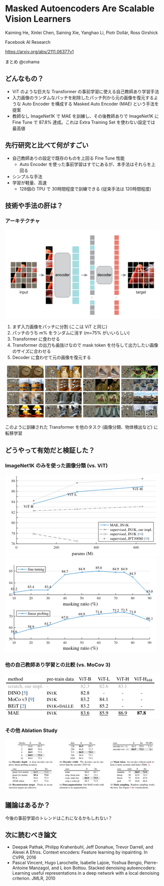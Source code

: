 Masked Autoencoders Are Scalable Vision Learners
======

Kaiming He, Xinlei Chen, Saining Xie, Yanghao Li, Piotr Dollár, Ross Girshick

Facebook AI Research

https://arxiv.org/abs/2111.06377v1

まとめ @cohama


## どんなもの？

- ViT のような巨大な Transformer の事前学習に使える自己教師あり学習手法
- 入力画像のランダムなパッチを削除したパッチ列から元の画像を復元するような Auto Encoder を構成する Masked Auto Encoder (MAE) という手法を提案
- 教師なし ImageNet1K で MAE を訓練し、その後教師ありで ImageNet1K に Fine Tune で 87.8% 達成。これは Extra Training Set を使わない設定では最高値

## 先行研究と比べて何がすごい

- 自己教師ありの設定で既存のものを上回る Fine Tune 性能
  - Auto Encoder を使った事前学習はすでにあるが、本手法はそれらを上回る
- シンプルな手法
- 学習が軽量、高速
  - 128個の TPU で 30時間程度で訓練できる (従来手法は 120時間程度)

## 技術や手法の肝は？

### アーキテクチャ

![](./mased_auto_encoder/arch.png)

1. まず入力画像をパッチに分割 (ここは ViT と同じ)
2. パッチのうち m% をランダムに消す (m=75% がいいらしい)
3. Transformer に食わせる
4. Transformer の出力も歯抜けなので mask token を付与して出力したい画像のサイズに合わせる
5. Decoder に食わせて元の画像を復元する

![](./mased_auto_encoder/masked_image.png)

このように訓練された Transformer を他のタスク (画像分類、物体検出など) に転移学習

## どうやって有効だと検証した？

### ImageNet1K のみを使った画像分類 (vs. ViT)

![](./mased_auto_encoder/result_vs_vit.png)
![](./mased_auto_encoder/result.png)

### 他の自己教師あり学習との比較 (vs. MoCov 3)

![](./mased_auto_encoder/result_vs_ssl.png)

### その他 Ablation Study

![](./mased_auto_encoder/result_ablation.png)

## 議論はあるか？

今後の事前学習のトレンドはこれになるかもしれない？

## 次に読むべき論文

- Deepak Pathak, Philipp Krahenbuhl, Jeff Donahue, Trevor Darrell, and Alexei A Efros. Context encoders: Feature learning by inpainting. In CVPR, 2016
- Pascal Vincent, Hugo Larochelle, Isabelle Lajoie, Yoshua Bengio, Pierre-Antoine Manzagol, and L ́eon Bottou. Stacked denoising autoencoders: Learning useful representations in a deep network with a local denoising criterion. JMLR, 2010
